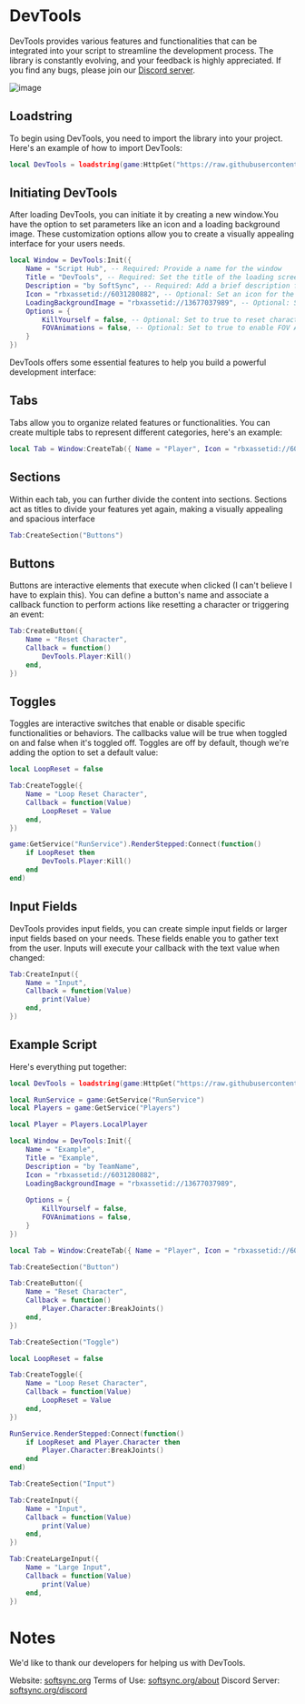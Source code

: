 # DevTools

DevTools provides various features and functionalities that can be integrated into your script to streamline the development process. The library is constantly evolving, and your feedback is highly appreciated. If you find any bugs, please join our [Discord server](https://discord.com/invite/RZHFJjXd3m).

![image](DevTools_Alpha_Banner.png)

## Loadstring

To begin using DevTools, you need to import the library into your project. Here's an example of how to import DevTools:

```lua
local DevTools = loadstring(game:HttpGet("https://raw.githubusercontent.com/05-4/DevTools/main/index.lua"))()
```

## Initiating DevTools

After loading DevTools, you can initiate it by creating a new window.You have the option to set parameters like an icon and a loading background image. These customization options allow you to create a visually appealing interface for your users needs.

```lua
local Window = DevTools:Init({
    Name = "Script Hub", -- Required: Provide a name for the window
    Title = "DevTools", -- Required: Set the title of the loading screen
    Description = "by SoftSync", -- Required: Add a brief description for the loading screen
    Icon = "rbxassetid://6031280882", -- Optional: Set an icon for the window
    LoadingBackgroundImage = "rbxassetid://13677037989", -- Optional: Set a background image for the loading screen
    Options = {
        KillYourself = false, -- Optional: Set to true to reset character on launch
        FOVAnimations = false, -- Optional: Set to true to enable FOV Animations
    }
})
```

DevTools offers some essential features to help you build a powerful development interface:

## Tabs

Tabs allow you to organize related features or functionalities. You can create multiple tabs to represent different categories, here's an example:

```lua
local Tab = Window:CreateTab({ Name = "Player", Icon = "rbxassetid://6034287594" })
```

## Sections

Within each tab, you can further divide the content into sections. Sections act as titles to divide your features yet again, making a visually appealing and spacious interface

```lua
Tab:CreateSection("Buttons")
```

## Buttons

Buttons are interactive elements that execute when clicked (I can't believe I have to explain this). You can define a button's name and associate a callback function to perform actions like resetting a character or triggering an event:

```lua
Tab:CreateButton({
    Name = "Reset Character",
    Callback = function()
        DevTools.Player:Kill()
    end,
})
```

## Toggles

Toggles are interactive switches that enable or disable specific functionalities or behaviors. The callbacks value will be true when toggled on and false when it's toggled off. Toggles are off by default, though we're adding the option to set a default value: 

```lua
local LoopReset = false

Tab:CreateToggle({
    Name = "Loop Reset Character",
    Callback = function(Value)
        LoopReset = Value
    end,
})

game:GetService("RunService").RenderStepped:Connect(function()
	if LoopReset then
		DevTools.Player:Kill()
	end
end)
```

## Input Fields

DevTools provides input fields, you can create simple input fields or larger input fields based on your needs. These fields enable you to gather text from the user. Inputs will execute your callback with the text value when changed:

```lua
Tab:CreateInput({
    Name = "Input",
    Callback = function(Value)
        print(Value)
    end,
})
```

## Example Script

Here's everything put together:

```lua
local DevTools = loadstring(game:HttpGet("https://raw.githubusercontent.com/05-4/DevTools/main/index.lua"))()

local RunService = game:GetService("RunService")
local Players = game:GetService("Players")

local Player = Players.LocalPlayer

local Window = DevTools:Init({
	Name = "Example",
	Title = "Example",
	Description = "by TeamName",
	Icon = "rbxassetid://6031280882",
	LoadingBackgroundImage = "rbxassetid://13677037989",
	
	Options = {
		KillYourself = false,
		FOVAnimations = false,
	}
})

local Tab = Window:CreateTab({ Name = "Player", Icon = "rbxassetid://6034287594" })

Tab:CreateSection("Button")

Tab:CreateButton({
	Name = "Reset Character",
	Callback = function()
		Player.Character:BreakJoints()
	end,
})

Tab:CreateSection("Toggle")

local LoopReset = false

Tab:CreateToggle({
	Name = "Loop Reset Character",
	Callback = function(Value)
		LoopReset = Value
	end,
})

RunService.RenderStepped:Connect(function()
	if LoopReset and Player.Character then
		Player.Character:BreakJoints()
	end
end)

Tab:CreateSection("Input")

Tab:CreateInput({
	Name = "Input",
	Callback = function(Value)
		print(Value)
	end,
})

Tab:CreateLargeInput({
	Name = "Large Input",
	Callback = function(Value)
		print(Value)
	end,
})
```

# Notes

We'd like to thank our developers for helping us with DevTools.

Website: [softsync.org](https://softsync.org)
Terms of Use: [softsync.org/about](https://softsync.org/about)
Discord Server: [softsync.org/discord](https://softsync.org/discord)
